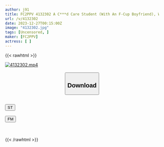 ```yaml
---
author: j91
title: FC2PPV 4132302 A C***d Care Student (With An F-Cup Boyfriend), Who Is A Former Head Of The Volleyball Club At A Powerful School, Is Tied Up On The Bed And Made To Taste Hell With An Electric Massager, And Then Left To Suck It And Punished With Pleasure, SM Training And T******d With Continuous Convulsions! NTR Creampie As It Is! [cen]
url: /v/4132302
date: 2023-12-27T00:15:00Z
image: "4132302.jpg"
tags: [Uncensored, ]
maker: [FC2PPV]
actress: [ ]
---
```



{{< rawhtml >}}

<div class="video" data-videoid="4vqd2B8LO2cKamP">
    <a href="javascript:;">
        <img src="/v/4132302/4132302.jpg" width="WIDTH" height="HEIGHT" alt="4132302.mp4" loading="lazy">
    </a>
</div>

<script type="text/javascript" src="https://j91.asia/asset/on-demand-st.js"></script>

<br>
  <link rel="stylesheet" href="https://j91.asia/asset/bs5.css">
  
  <center>
  <button class="btn btn-primary" type="button" data-bs-toggle="collapse" data-bs-target=".multi-collapse" aria-expanded="false" aria-controls="multiCollapseExample1 multiCollapseExample2"><h2>Download</h2></button></center>
</p>
<div class="row">
  <div class="col">
    <div class="collapse multi-collapse" id="multiCollapseExample1">
      <div class="card card-body">
	      	      <br>
<div class="buttons">  
<a href="https://streamtape.to/v/4vqd2B8LO2cKamP" target="_blank"><button class="btn-hover color-3"><i class="fa fa-download"></i> ST</button></a></div>
    </div>
  </div>
</div>
  <div class="col">
    <div class="collapse multi-collapse" id="multiCollapseExample2">
      <div class="card card-body">
	      <br>
<div class="buttons">
    <a href="https://filemoon.sx/d/8tpb4ibn21r4" target="_blank"><button class="btn-hover color-8"><i class="fa fa-download"></i> FM</button></a></div>
<br><br>
      </div>
    </div>
  </div>
</div>

{{< /rawhtml >}}